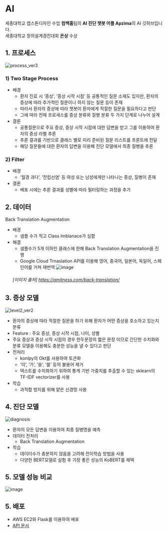 # AI
세종대학교 캡스톤디자인 수업 **컴백홈**팀의 **AI 진단 챗봇 어플 Apzima**의 AI 깃허브입니다.  
세종대학교 창의설계경진대회 **은상** 수상


## 1. 프로세스
  ![process_ver3](https://user-images.githubusercontent.com/59015764/177354681-c4976adc-3215-4360-9139-51e2ed0ec63b.png)
 ### 1) Two Stage Process
 * 배경
   * 환자 진료 시 ‘증상’, ‘증상 시작 시점’ 등 공통적인 질문 소재도 있지만, 환자의 증상에 따라 추가적인 질문이나 하지 않는 질문 등이 존재 
    * 따라서 환자의 증상에 따라 챗봇이 환자에게 적절한 질문을 필요하다고 판단
    * 그에 따라 전체 프로세스를 증상 분류와 질병 분류 두 가지 단계로 나누어 설계
 * 결론
   * 공통질문으로 주요 증상, 증상 시작 시점에 대한 답변을 받고 그를 이용하여 환자의 증상 라벨 추론
   * 추론 결과를  기반으로 클래스 별로 미리 준비된 질문 리스트를 프론트에 전달 
   * 해당 질문들에 대한 환자의 답변을 이용해 진단 모델에서 최종 질병을 추론   
 ### 2) Filter 
   * 배경 
     * ‘월경 과다’, ‘전립선염’ 등 여성 또는 남성에게만 나타나는 증상, 질병이 존재  
   * 결론
      * 배포 시에는 추론 결과를 성별에 따라 필터링하는 과정을 추가  
      
## 2. 데이터
Back Translation Augmentation
  * 배경 
    * 샘플 수가 적고 Class Imblanace가 심함
  * 해결
    * 샘플수가 5개 이하인 클래스에 한해 Back Translation Augmentation을 진행
    * Google Cloud Trnaslation API를 이용해 영어, 중국어, 일본어, 독일어, 스페인어를 거쳐 재번역
    ![image](https://user-images.githubusercontent.com/59015764/177358783-af059e41-b1ed-47f4-8a14-9348c123cf05.png)
    ###### [이미지 출처] https://amitness.com/back-translation/


## 3. 증상 모델
![level2_ver2](https://user-images.githubusercontent.com/59015764/177360558-8ff4c4d7-dbf0-4bd1-b23b-34ccb6cb9aea.png)
* 환자의 증상에 따라 적절한 질문을 하기 위해 환자가 어떤 증상을 호소하고 있는지 분류
* Feature : 주요 증상, 증상 시작 시점, 나이, 성별
* 주요 증상과 증상 시작 시점의 경우 한두문장의 짧은 문장 이므로 간단한 수치화와 분류 모델을 이용해도 충분한 성능을 낼 수 있다고 판단
* 전처리
  * konlpy의 Okt를 사용하여 토큰화
  * ‘이’, ‘가’, ‘을’, ‘를’ 등의 불용어 제거
  * 텍스트를 수치화하기 위하여 통계 기반 가중치를 추출할 수 있는 sklearn의 TF-IDF vectorizer를 사용
* 학습
  * 과적합 방지를 위해 얕은 신경망 사용

## 4. 진단 모델
![diagnosis](https://user-images.githubusercontent.com/59015764/177361980-2c45cd44-3de4-4a17-adb3-8854da0eb791.png)
* 환자의 모든 답변을 이용하여 최종 질병명을 예측
* 데이터 전처리
  * Back Translation Augmentation
* 학습
  * 데이터수가 충분하지 않음을 고려헤 전이학습 방법을 사용
  * 다양한 BERT모델로 실험 후 가장 좋은 성능의 KoBERT를 채택
  
## 5. 모델 성능 비교
![image](https://user-images.githubusercontent.com/59015764/226801867-911cbcab-e5db-4310-b75e-eed0f68b31c5.png)


## 5. 배포
* AWS EC2와 Flask를 이용하여 배포 
* [API 문서](https://documenter.getpostman.com/view/19596204/UVyxQDzM)
